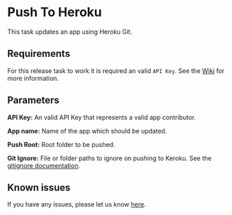 # Push To Heroku
This task updates an app using Heroku Git.

## Requirements
For this release task to work it is required an valid `API Key`. See the [Wiki](https://github.com/BoostingMy/vsts-heroku-tasks/wiki) for more information.

## Parameters
**API Key:** An valid API Key that represents a valid app contributor.

**App name:** Name of the app which should be updated.

**Push Root:** Root folder to be pushed.

**Git Ignore:** File or folder paths to ignore on pushing to Keroku. See the [gitignore documentation](https://git-scm.com/docs/gitignore).

## Known issues
If you have any issues, please let us know [here](https://github.com/BoostingMy/vsts-heroku-tasks/issues).


